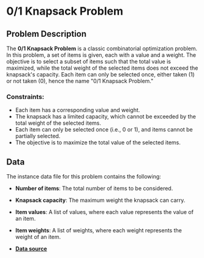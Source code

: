# 0/1 Knapsack Problem

## Problem Description

The **0/1 Knapsack Problem** is a classic combinatorial optimization problem. In this problem, a set of items is given, each with a value and a weight. The objective is to select a subset of items such that the total value is maximized, while the total weight of the selected items does not exceed the knapsack's capacity. Each item can only be selected once, either taken (1) or not taken (0), hence the name "0/1 Knapsack Problem."

### Constraints:

- Each item has a corresponding value and weight.
- The knapsack has a limited capacity, which cannot be exceeded by the total weight of the selected items.
- Each item can only be selected once (i.e., 0 or 1), and items cannot be partially selected.
- The objective is to maximize the total value of the selected items.

## Data

The instance data file for this problem contains the following:

- **Number of items**: The total number of items to be considered.
- **Knapsack capacity**: The maximum weight the knapsack can carry.
- **Item values**: A list of values, where each value represents the value of an item.
- **Item weights**: A list of weights, where each weight represents the weight of an item.

- **[Data source](http://mistic.heig-vd.ch/taillard/problemes.dir/ordonnancement.dir/openshop.dir/tai4_4.txt)**